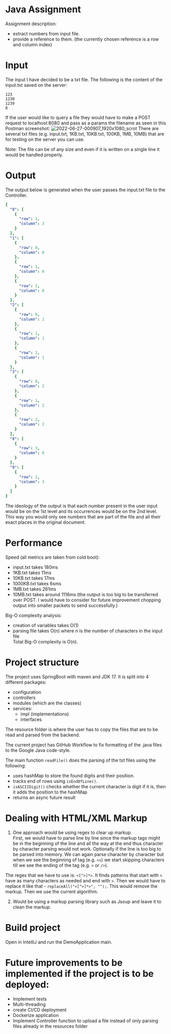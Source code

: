 # Java Assignment
Assignment description:
  - extract numbers from input file.
  - provide a reference to them. (the currently chosen reference is a row and column index)

# Input
The input I have decided to be a txt file. The following is the content of the input.txt saved on the server:
```
123
1230
1239
8
```

If the user would like to query a file they would have to make a POST request to localhost:8080 and pass as a params the filename as seen in this Postman screenshot:
![2022-06-27-000907_1920x1080_scrot](https://user-images.githubusercontent.com/23415119/175835604-dda8b9dc-6a58-4433-9b64-15a4cd18308d.png)
There are several txt files (e.g. input.txt, 1KB.txt, 10KB.txt, 100KB, 1MB, 10MB) that are for testing on the server you can use.


Note: The file can be of any size and even if it is written on a single line it would be handled properly.


# Output
The output below is generated when the user passes the input.txt file to the Controller.
```yaml
{
  "0": [
    {
      "row": 1,
      "column": 3
    }
  ],
  "1": [
    {
      "row": 0,
      "column": 0
    },
    {
      "row": 1,
      "column": 0
    },
    {
      "row": 2,
      "column": 0
    }
  ],
  "2": [
    {
      "row": 0,
      "column": 1
    },
    {
      "row": 1,
      "column": 1
    },
    {
      "row": 2,
      "column": 1
    }
  ],
  "3": [
    {
      "row": 0,
      "column": 2
    },
    {
      "row": 1,
      "column": 2
    },
    {
      "row": 2,
      "column": 2
    }
  ],
  "8": [
    {
      "row": 3,
      "column": 0
    }
  ],
  "9": [
    {
      "row": 2,
      "column": 3
    }
  ]
}
```
The ideology of the output is that each number present in the user input would be on the 1st level and its occurrences would be on the 2nd level.
This way you would only see numbers that are part of the file and all their exact places in the original document.

# Performance
Speed (all metrics are taken from cold boot):
  - input.txt takes 180ms
  - 1KB.txt takes 11ms
  - 10KB.txt takes 17ms
  - 1000KB.txt takes 6sms
  - 1MB.txt takes 261ms
  - 10MB.txt takes around 1116ms (the output is too big to be transferred over POST. I would have to consider for future improvement chopping output into smaller packets to send successfully.)

Big-O complexity analysis:
  - creation of variables takes O(1)
  - parsing file takes O(n) where n is the number of characters in the input file \
  Total Big-O complexity is O(n).

# Project structure
The project uses SpringBoot with maven and JDK 17.
It is split into 4 different packages:
  - configuration
  - controllers
  - modules (which are the classes)
  - services:
    - impl (implementations)
    - interfaces

The resource folder is where the user has to copy the files that are to be read and parsed from the backend.

The current project has GitHub Workflow to fix formatting of the .java files to the Google Java code-style.

The main function `readFile()` does the parsing of the txt files using the following:
  - uses hashMap to store the found digits and their position.
  - tracks end of rows using `isEndOfLine()`. 
  - `isASCIIDigit()` checks whether the current character is digit if it is, then it adds the position to the hashMap
  - returns an async future result

# Dealing with HTML/XML Markup
1) One approach would be using regex to clear up markup.\
First, we would have to parse line by line since the markup tags might be in the beginning of the line and all the way at the end thus character by character parsing would not work. Optionally if the line is too big to be parsed into memory. We can again parse character by character but when we see the beginning of tag (e.g. `<s`) we start skipping characters till we see the ending of the tag (e.g. `>` or `/>`). 

The regex that we have to use is: `<[^>]*>`. It finds patterns that start with `<` have as many characters as needed and end with `>`. Then we would have to replace it like that - `replaceAll("<[^>]*>", "");`. This would remove the markup. Then we use the current algorithm.

2) Would be using a markup parsing library such as Jsoup and leave it to clean the markup.

# Build project
Open in IntelliJ and run the DemoApplication main.

# Future improvements to be implemented if the project is to be deployed:
  - Implement tests
  - Multi-threading
  - create CI/CD deployment
  - Dockerize application
  - Implement Controller function to upload a file instead of only parsing files already in the resources folder

